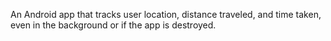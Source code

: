 
An Android app that tracks user location, distance traveled, and time taken, even in the background or if the app is destroyed.
